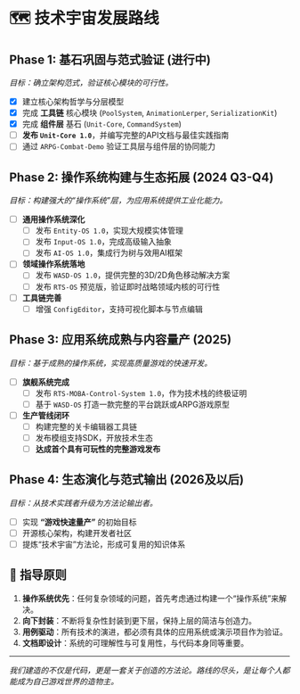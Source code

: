 # 🗺️ 技术宇宙发展路线

## Phase 1: 基石巩固与范式验证 (进行中)
*目标：确立架构范式，验证核心模块的可行性。*
- [x] 建立核心架构哲学与分层模型
- [x] 完成 **工具链** 核心模块 (`PoolSystem`, `AnimationLerper`, `SerializationKit`)
- [x] 完成 **组件层** 基石 (`Unit-Core`, `CommandSystem`)
- [ ] **发布 `Unit-Core 1.0`**，并编写完整的API文档与最佳实践指南
- [ ] 通过 `ARPG-Combat-Demo` 验证工具层与组件层的协同能力

## Phase 2: 操作系统构建与生态拓展 (2024 Q3-Q4)
*目标：构建强大的“操作系统”层，为应用系统提供工业化能力。*
- [ ] **通用操作系统深化**
  - [ ] 发布 `Entity-OS 1.0`，实现大规模实体管理
  - [ ] 发布 `Input-OS 1.0`，完成高级输入抽象
  - [ ] 发布 `AI-OS 1.0`，集成行为树与效用AI框架
- [ ] **领域操作系统落地**
  - [ ] 发布 `WASD-OS 1.0`，提供完整的3D/2D角色移动解决方案
  - [ ] 发布 `RTS-OS` 预览版，验证即时战略领域内核的可行性
- [ ] **工具链完善**
  - [ ] 增强 `ConfigEditor`，支持可视化脚本与节点编辑

## Phase 3: 应用系统成熟与内容量产 (2025)
*目标：基于成熟的操作系统，实现高质量游戏的快速开发。*
- [ ] **旗舰系统完成**
  - [ ] 发布 `RTS-MOBA-Control-System 1.0`，作为技术栈的终极证明
  - [ ] 基于 `WASD-OS` 打造一款完整的平台跳跃或ARPG游戏原型
- [ ] **生产管线闭环**
  - [ ] 构建完整的关卡编辑器工具链
  - [ ] 发布模组支持SDK，开放技术生态
  - [ ] **达成首个具有可玩性的完整游戏发布**

## Phase 4: 生态演化与范式输出 (2026及以后)
*目标：从技术实践者升级为方法论输出者。*
- [ ] 实现 **“游戏快速量产”** 的初始目标
- [ ] 开源核心架构，构建开发者社区
- [ ] 提炼“技术宇宙”方法论，形成可复用的知识体系

## 🧭 指导原则

1.  **操作系统优先**：任何复杂领域的问题，首先考虑通过构建一个“操作系统”来解决。
2.  **向下封装**：不断将复杂性封装到更下层，保持上层的简洁与创造力。
3.  **用例驱动**：所有技术的演进，都必须有具体的应用系统或演示项目作为验证。
4.  **文档即设计**：系统的可理解性与可复用性，与代码本身同等重要。

---
*我们建造的不仅是代码，更是一套关于创造的方法论。路线的尽头，是让每个人都能成为自己游戏世界的造物主。*